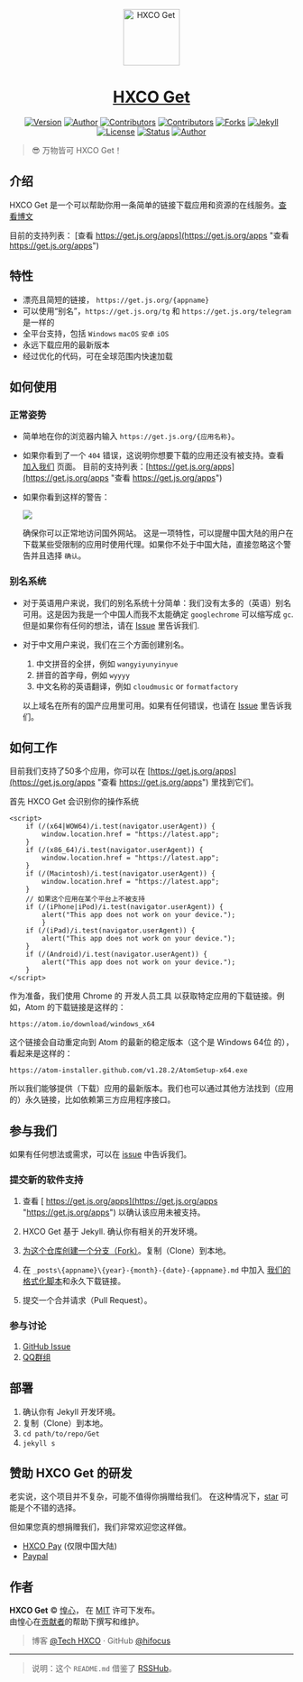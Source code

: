 <p align="center">
<img src="https://i.imgur.com/up45bpO.png" alt="HXCO Get" width="100">
</p>

<h1 align="center"><a href="https://get.js.org" target="_blank">HXCO Get</a></h1>

<p align="center">
<a href="https://github.com/hxco/Get/releases"><img alt="Version" src="https://img.shields.io/github/release/hxco/get/all.svg?style=flat-square"/></a>
<a href="https://tech.hxco.de" target="_blank"><img alt="Author" src="https://img.shields.io/badge/author-Huangxin-red.svg?style=flat-square"/></a>
<a href="https://github.com/hxco/Get/graphs/contributors"><img alt="Contributors" src="https://img.shields.io/github/contributors/hxco/get.svg?style=flat-square"/></a>
<a href="https://github.com/hxco/Get/stargazers"><img alt="Contributors" src="https://img.shields.io/github/stars/hxco/Get.svg?style=flat-square"/></a>
<a href="https://github.com/hxco/Get/fork"><img alt="Forks" src="https://img.shields.io/github/forks/hxco/get.svg?style=flat-square"/></a>
<a href="https://jekyllrb.com/"><img alt="Jekyll" src="https://img.shields.io/badge/powered_by-Jekyll-green.svg?style=flat-square"/></a>
<a href="https://github.com/hxco/Get/blob/master/LICENSE"><img alt="License" src="https://img.shields.io/github/license/hxco/Get.svg?style=flat-square"/></a>
<a href="https://get.js.org"><img alt="Status" src="https://img.shields.io/website-up-down-green-red/https/get.js.org.svg?style=flat-square&label=Service%20Status"/></a>
<a href="https://github.com/hxco/Get/blob/master/README.md"><img alt="Author" src="https://img.shields.io/badge/English Docs-Here-red.svg?style=flat-square"/></a>
</p>

> 😎 万物皆可 HXCO Get！

## 介绍

HXCO Get 是一个可以帮助你用一条简单的链接下载应用和资源的在线服务。[查看博文](https://pages.qrcdn.com/translocation/hxco-get-posts)

目前的支持列表： [查看 https://get.js.org/apps](https://get.js.org/apps "查看 https://get.js.org/apps")

## 特性

- 漂亮且简短的链接， `https://get.js.org/{appname}`
- 可以使用“别名”，`https://get.js.org/tg` 和 `https://get.js.org/telegram`是一样的
- 全平台支持，包括 `Windows` `macOS` `安卓` `iOS`
- 永远下载应用的最新版本
- 经过优化的代码，可在全球范围内快速加载

## 如何使用

### 正常姿势

- 简单地在你的浏览器内输入 `https://get.js.org/{应用名称}`。

- 如果你看到了一个 `404` 错误，这说明你想要下载的应用还没有被支持。查看 [加入我们](https://github.com/hxco/Get#join-us) 页面。
目前的支持列表：[https://get.js.org/apps](https://get.js.org/apps "查看 https://get.js.org/apps")

- 如果你看到这样的警告：

  ![](https://upload.cc/i1/2018/07/20/MoXczF.png)

  确保你可以正常地访问国外网站。 这是一项特性，可以提醒中国大陆的用户在下载某些受限制的应用时使用代理。如果你不处于中国大陆，直接忽略这个警告并且选择 `确认`。

### 别名系统

- 对于英语用户来说，我们的别名系统十分简单：我们没有太多的（英语）别名可用。这是因为我是一个中国人而我不太能确定 `googlechrome` 可以缩写成 `gc`. 但是如果你有任何的想法，请在 [Issue](https://github.com/hxco/Get/issue) 里告诉我们.

- 对于中文用户来说，我们在三个方面创建别名。

  1. 中文拼音的全拼，例如 `wangyiyunyinyue`
  2. 拼音的首字母，例如 `wyyyy`
  3. 中文名称的英语翻译，例如 `cloudmusic` or `formatfactory`

  以上域名在所有的国产应用里可用。如果有任何错误，也请在 [Issue](https://github.com/hxco/Get/issue) 里告诉我们。

## 如何工作

目前我们支持了50多个应用，你可以在 [https://get.js.org/apps](https://get.js.org/apps "查看 https://get.js.org/apps") 里找到它们。

首先 HXCO Get 会识别你的操作系统

```
<script>
    if (/(x64|WOW64)/i.test(navigator.userAgent)) {
        window.location.href = "https://latest.app";
    }
    if (/(x86_64)/i.test(navigator.userAgent)) {
        window.location.href = "https://latest.app";
    }
    if (/(Macintosh)/i.test(navigator.userAgent)) {
        window.location.href = "https://latest.app";
    }
	// 如果这个应用在某个平台上不被支持
    if (/(iPhone|iPod)/i.test(navigator.userAgent)) {
        alert("This app does not work on your device.");
        }
    if (/(iPad)/i.test(navigator.userAgent)) {
        alert("This app does not work on your device.");
    }
    if (/(Android)/i.test(navigator.userAgent)) {
        alert("This app does not work on your device.");
    }
</script>
```

作为准备，我们使用 Chrome 的 开发人员工具 以获取特定应用的下载链接。例如，Atom 的下载链接是这样的：

`https://atom.io/download/windows_x64`

这个链接会自动重定向到 Atom 的最新的稳定版本（这个是 Windows 64位 的），看起来是这样的：

`https://atom-installer.github.com/v1.28.2/AtomSetup-x64.exe`

所以我们能够提供（下载）应用的最新版本。我们也可以通过其他方法找到（应用的）永久链接，比如依赖第三方应用程序接口。

## 参与我们

如果有任何想法或需求，可以在 [issue](https://github.com/hxco/Get/issues) 中告诉我们。


### 提交新的软件支持

1.  查看 [ https://get.js.org/apps](https://get.js.org/apps "https://get.js.org/apps") 以确认该应用未被支持。

1. HXCO Get 基于 Jekyll. 确认你有相关的开发环境。

1. [为这个仓库创建一个分支（Fork）](https://github.com/hxco/Get/fork "Fork this repo")。复制（Clone）到本地。

1.  在 `_posts\{appname}\{year}-{month}-{date}-{appname}.md` 中加入 [我们的格式化脚本](https://github.com/hxco/Get#how-does-it-work "我们的格式化脚本")和永久下载链接。

1. 提交一个合并请求（Pull Request）。


### 参与讨论

1.  [GitHub Issue](https://github.com/hxco/Get/issues)
1.  [QQ群组](https://tech.hxco.de/announcement/join-chat-group.html)

## 部署

1. 确认你有 Jekyll 开发环境。
2. 复制（Clone）到本地。
3. `cd path/to/repo/Get`
4. `jekyll s`

## 赞助 HXCO Get 的研发

老实说，这个项目并不复杂，可能不值得你捐赠给我们。 在这种情况下，[star](https://github.com/hxco/Get/stargazers "star") 可能是个不错的选择。

但如果您真的想捐赠我们，我们非常欢迎您这样做。

- [HXCO Pay](https://c1.hx.taifua.com/hx/) (仅限中国大陆)
- [Paypal](https://paypal.me/hxco)

## 作者

**HXCO Get** © [惶心](https://github.com/hifocus)， 在 [MIT](https://github.com/hxco/Get/blob/master/LICENSE) 许可下发布。<br>
由惶心在[贡献者](https://github.com/hxco/Get/contributors)的帮助下撰写和维护。

> 博客 [@Tech HXCO](https://tech.hxco.de) · GitHub [@hifocus](https://github.com/hifocus)

<hr>

> 说明：这个 `README.md` 借鉴了 [RSSHub](https://github.com/DIYgod/RSSHub)。
